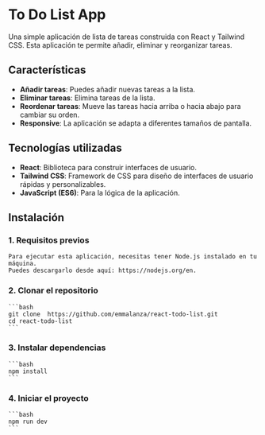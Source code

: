 # To Do List App

Una simple aplicación de lista de tareas construida con React y Tailwind CSS. Esta aplicación te permite añadir, eliminar y reorganizar tareas.

## Características

- **Añadir tareas**: Puedes añadir nuevas tareas a la lista.
- **Eliminar tareas**: Elimina tareas de la lista.
- **Reordenar tareas**: Mueve las tareas hacia arriba o hacia abajo para cambiar su orden.
- **Responsive**: La aplicación se adapta a diferentes tamaños de pantalla.

## Tecnologías utilizadas

- **React**: Biblioteca para construir interfaces de usuario.
- **Tailwind CSS**: Framework de CSS para diseño de interfaces de usuario rápidas y personalizables.
- **JavaScript (ES6)**: Para la lógica de la aplicación.

## Instalación

### 1. Requisitos previos

    Para ejecutar esta aplicación, necesitas tener Node.js instalado en tu máquina. 
    Puedes descargarlo desde aquí: https://nodejs.org/en.

### 2. Clonar el repositorio

    ```bash
    git clone  https://github.com/emmalanza/react-todo-list.git
    cd react-todo-list
    ```

### 3. Instalar dependencias

    ```bash
    npm install
    ```

### 4. Iniciar el proyecto

    ```bash
    npm run dev
    ```